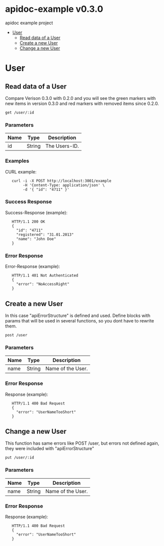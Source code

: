 # apidoc-example v0.3.0

apidoc example project

 - [User](#User)
	 - [Read data of a User](#Read-data-of-a-User)
	 - [Create a new User](#Create-a-new-User)
	 - [Change a new User](#Change-a-new-User)
	


# User

## Read data of a User

Compare Verison 0.3.0 with 0.2.0 and you will see the green markers with new items in version 0.3.0 and red markers with removed items since 0.2.0.

	get /user/:id


### Parameters

| Name    | Type      | Description                          |
|---------|-----------|--------------------------------------|
| id			| String			|  The Users-ID.							|

### Examples

CURL example:

```
   curl -i -X POST http://localhost:3001/example
        -H 'Content-Type: application/json' \
        -d '{ "id": "4711" }'
```

### Success Response

Success-Response (example):

```
   HTTP/1.1 200 OK
   {
     "id": "4711"
     "registered": "31.01.2013"
     "name": "John Doe"
   }
```
### Error Response

Error-Response (example):

```
   HTTP/1.1 401 Not Authenticated
   {
     "error": "NoAccessRight"
   }
```
## Create a new User

In this case "apiErrorStructure" is defined and used.
Define blocks with params that will be used in several functions, so you dont have to rewrite them.

	post /user


### Parameters

| Name    | Type      | Description                          |
|---------|-----------|--------------------------------------|
| name			| String			|  Name of the User.							|

### Error Response

 Response (example):

```
   HTTP/1.1 400 Bad Request
   {
     "error": "UserNameTooShort"
   }
```
## Change a new User

This function has same errors like POST /user, but errors not defined again, they were included with "apiErrorStructure"

	put /user/:id


### Parameters

| Name    | Type      | Description                          |
|---------|-----------|--------------------------------------|
| name			| String			|  Name of the User.							|

### Error Response

 Response (example):

```
   HTTP/1.1 400 Bad Request
   {
     "error": "UserNameTooShort"
   }
```

